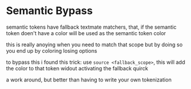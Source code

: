 # Semantic Bypass

semantic tokens have fallback textmate matchers, that, if the semantic token doen't have a color will be used as the semantic token color

this is really anoying when you need to match that scope but by doing so you end up by coloring losing options

to bypass this i found this trick: use `source <fallback_scope>`, this will add the color to that token widout activating the fallback quirck

a work around, but better than having to write your own tokenization